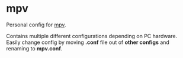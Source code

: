 # mpv

Personal config for [mpv](https://mpv.io/).

Contains multiple different configurations depending on PC hardware. Easily change config by moving **.conf** file out of **other configs** and renaming to **mpv.conf**.
